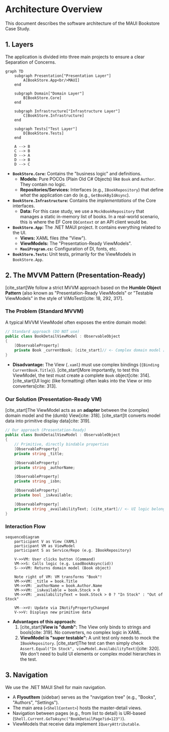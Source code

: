 # Architecture Overview

This document describes the software architecture of the MAUI Bookstore Case Study.

## 1. Layers

The application is divided into three main projects to ensure a clear Separation of Concerns.

```mermaid
graph TD
    subgraph Presentation["Presentation Layer"]
        A[BookStore.App<br/>MAUI]
    end

    subgraph Domain["Domain Layer"]
        B[BookStore.Core]
    end

    subgraph Infrastructure["Infrastructure Layer"]
        C[BookStore.Infrastructure]
    end

    subgraph Tests["Test Layer"]
        D[BookStore.Tests]
    end

    A --> B
    C --> B
    D --> A
    D --> B
    D --> C
```

  * **`BookStore.Core`:** Contains the "business logic" and definitions.
      * **Models:** Pure POCOs (Plain Old C\# Objects) like `Book` and `Author`. They contain no logic.
      * **Repositories/Services:** Interfaces (e.g., `IBookRepository`) that define *what* the application can do (e.g., `GetBookByIdAsync`).
  * **`BookStore.Infrastructure`:** Contains the *implementations* of the Core interfaces.
      * **Data:** For this case study, we use a `MockBookRepository` that manages a static in-memory list of books. In a real-world scenario, this is where the EF Core `DbContext` or an API client would be.
  * **`BookStore.App`:** The .NET MAUI project. It contains everything related to the UI.
      * **Views:** XAML files (the "View").
      * **ViewModels:** The "Presentation-Ready ViewModels".
      * **`MauiProgram.cs`:** Configuration of DI, fonts, etc.
  * **`BookStore.Tests`:** Unit tests, primarily for the ViewModels in `BookStore.App`.

## 2\. The MVVM Pattern (Presentation-Ready)

[cite\_start]We follow a strict MVVM approach based on the **Humble Object Pattern** (also known as "Presentation-Ready ViewModels" or "Testable ViewModels" in the style of ViMoTest)[cite: 18, 292, 317].

### The Problem (Standard MVVM)

A typical MVVM ViewModel often exposes the entire domain model:

```csharp
// Standard approach (DO NOT use)
public class BookDetailViewModel : ObservableObject
{
    [ObservableProperty]
    private Book _currentBook; [cite_start]// <- Complex domain model [cite: 332]
}
```

  * **Disadvantage:** The View (`.xaml`) must use complex bindings (`{Binding CurrentBook.Title}`). [cite\_start]More importantly, to test this ViewModel, the test must create a complete `Book` object[cite: 314]. [cite\_start]UI logic (like formatting) often leaks into the View or into converters[cite: 313].

### Our Solution (Presentation-Ready VM)

[cite\_start]The ViewModel acts as an **adapter** between the (complex) domain model and the (dumb) View[cite: 318]. [cite\_start]It converts model data into primitive display data[cite: 319].

```csharp
// Our approach (Presentation-Ready)
public class BookDetailViewModel : ObservableObject
{
    // Primitive, directly bindable properties
    [ObservableProperty]
    private string _title;

    [ObservableProperty]
    private string _authorName;

    [ObservableProperty]
    private string _isbn;

    [ObservableProperty]
    private bool _isAvailable;

    [ObservableProperty]
    private string _availabilityText; [cite_start]// <- UI logic belongs here! [cite: 321]
}
```

### Interaction Flow

```mermaid
sequenceDiagram
    participant V as View (XAML)
    participant VM as ViewModel
    participant S as Service/Repo (e.g. IBookRepository)

    V->>VM: User clicks button (Command)
    VM->>S: Calls logic (e.g. LoadBookAsync(id))
    S-->>VM: Returns domain model (Book object)

    Note right of VM: VM transforms "Book"!
    VM->>VM: _title = book.Title
    VM->>VM: _authorName = book.Author.Name
    VM->>VM: _isAvailable = book.Stock > 0
    VM->>VM: _availabilityText = book.Stock > 0 ? "In Stock" : "Out of Stock"

    VM-->>V: Update via INotifyPropertyChanged
    V->>V: Displays new primitive data
```

  * **Advantages of this approach:**
    1.  [cite\_start]**View is "dumb":** The View only binds to strings and bools[cite: 319]. No converters, no complex logic in XAML.
    2.  **ViewModel is "super testable":** A unit test only needs to mock the `IBookRepository`. [cite\_start]The test can then simply check `Assert.Equal("In Stock", viewModel.AvailabilityText)`[cite: 320]. We don't need to build UI elements or complex model hierarchies in the test.

## 3\. Navigation

We use the .NET MAUI Shell for main navigation.

  * A **FlyoutItem** (sidebar) serves as the "navigation tree" (e.g., "Books", "Authors", "Settings").
  * The main area (`<ShellContent>`) hosts the master-detail views.
  * Navigation between pages (e.g., from list to detail) is URI-based (`Shell.Current.GoToAsync("BookDetailPage?id=123")`).
  * ViewModels that receive data implement `IQueryAttributable`.

<!-- end list -->
